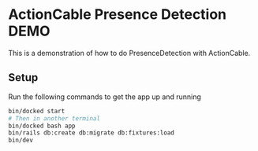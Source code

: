 # ActionCable Presence Detection DEMO

This is a demonstration of how to do PresenceDetection with ActionCable.

## Setup

Run the following commands to get the app up and running

```bash
bin/docked start
# Then in another terminal
bin/docked bash app
bin/rails db:create db:migrate db:fixtures:load
bin/dev
```
